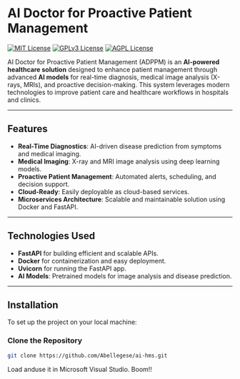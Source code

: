 # AI Doctor for Proactive Patient Management
[![MIT License](https://img.shields.io/badge/License-MIT-green.svg)](https://choosealicense.com/licenses/mit/)
[![GPLv3 License](https://img.shields.io/badge/License-GPL%20v3-yellow.svg)](https://opensource.org/licenses/)
[![AGPL License](https://img.shields.io/badge/license-AGPL-blue.svg)](http://www.gnu.org/licenses/agpl-3.0)

AI Doctor for Proactive Patient Management (ADPPM) is an **AI-powered healthcare solution** designed to enhance patient management through advanced **AI models** for real-time diagnosis, medical image analysis (X-rays, MRIs), and proactive decision-making. This system leverages modern technologies to improve patient care and healthcare workflows in hospitals and clinics.

---

## Features
- **Real-Time Diagnostics**: AI-driven disease prediction from symptoms and medical imaging.
- **Medical Imaging**: X-ray and MRI image analysis using deep learning models.
- **Proactive Patient Management**: Automated alerts, scheduling, and decision support.
- **Cloud-Ready**: Easily deployable as cloud-based services.
- **Microservices Architecture**: Scalable and maintainable solution using Docker and FastAPI.

---

## Technologies Used
- **FastAPI** for building efficient and scalable APIs.
- **Docker** for containerization and easy deployment.
- **Uvicorn** for running the FastAPI app.
- **AI Models**: Pretrained models for image analysis and disease prediction.

---

## Installation

To set up the project on your local machine:

### Clone the Repository
```bash
git clone https://github.com/Abellegese/ai-hms.git
```
Load anduse it in Microsoft Visual Studio. Boom!!
